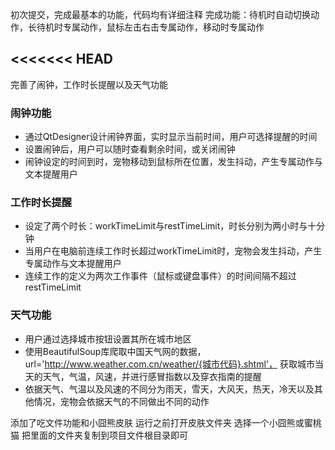 初次提交，完成最基本的功能，代码均有详细注释
完成功能：待机时自动切换动作，长待机时专属动作，鼠标左击右击专属动作，移动时专属动作

<<<<<<< HEAD
---
完善了闹钟，工作时长提醒以及天气功能

### 闹钟功能
* 通过QtDesigner设计闹钟界面，实时显示当前时间，用户可选择提醒的时间
* 设置闹钟后，用户可以随时查看剩余时间，或关闭闹钟
* 闹钟设定的时间到时，宠物移动到鼠标所在位置，发生抖动，产生专属动作与文本提醒用户

### 工作时长提醒
* 设定了两个时长：workTimeLimit与restTimeLimit，时长分别为两小时与十分钟
* 当用户在电脑前连续工作时长超过workTimeLimit时，宠物会发生抖动，产生专属动作与文本提醒用户
* 连续工作的定义为两次工作事件（鼠标或键盘事件）的时间间隔不超过restTimeLimit

### 天气功能
* 用户通过选择城市按钮设置其所在城市地区
* 使用BeautifulSoup库爬取中国天气网的数据，url='http://www.weather.com.cn/weather/{城市代码}.shtml'，
获取城市当天的天气，气温，风速，并进行感冒指数以及穿衣指南的提醒
* 依据天气、气温以及风速的不同分为雨天，雪天，大风天，热天，冷天以及其他情况，宠物会依据天气的不同做出不同的动作


添加了吃文件功能和小囧熊皮肤 运行之前打开皮肤文件夹 选择一个小囧熊或蜜桃猫 把里面的文件夹复制到项目文件根目录即可
